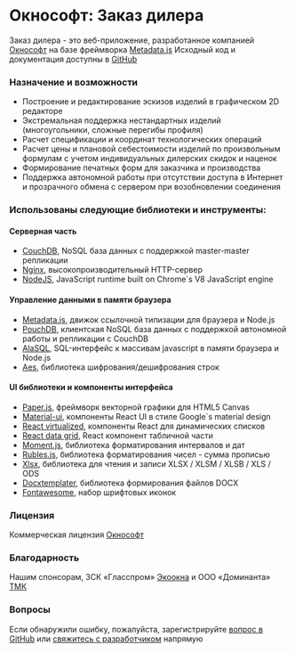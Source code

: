 # Окнософт: Заказ дилера
Заказ дилера - это веб-приложение, разработанное компанией [Окнософт](http://www.oknosoft.ru/) на базе фреймворка [Metadata.js](https://github.com/oknosoft/metadata.js/tree/master/packages)
Исходный код и документация доступны в [GitHub <i class="fa fa-github-alt"></i>](https://github.com/oknosoft/windowbuilder)

### Назначение и возможности
- Построение и редактирование эскизов изделий в графическом 2D редакторе
- Экстремальная поддержка нестандартных изделий (многоугольники, сложные перегибы профиля)
- Расчет спецификации и координат технологических операций
- Расчет цены и плановой себестоимости изделий по произвольным формулам с учетом индивидуальных дилерских скидок и наценок
- Формирование печатных форм для заказчика и производства
- Поддержка автономной работы при отсутствии доступа в Интернет и прозрачного обмена с сервером при возобновлении соединения

### Использованы следующие библиотеки и инструменты:

#### Серверная часть
- [CouchDB](https://couchdb.apache.org), NoSQL база данных с поддержкой master-master репликации
- [Nginx](https://nginx.org/ru), высокопроизводительный HTTP-сервер
- [NodeJS](https://nodejs.org/ru), JavaScript runtime built on Chrome`s V8 JavaScript engine

#### Управление данными в памяти браузера
- [Metadata.js](https://github.com/oknosoft/metadata.js/tree/develop/packages), движок ссылочной типизации для браузера и Node.js
- [PouchDB](https://pouchdb.com/), клиентская NoSQL база данных с поддержкой автономной работы и репликации с CouchDB
- [AlaSQL](https://github.com/agershun/alasql), SQL-интерфейс к массивам javascript в памяти браузера и Node.js
- [Aes](http://www.movable-type.co.uk/scripts/aes.html), библиотека шифрования/дешифрования строк

#### UI библиотеки и компоненты интерфейса
- [Paper.js](http://paperjs.org), фреймворк векторной графики для HTML5 Canvas
- [Material-ui](https://material-ui-next.com), компоненты React UI в стиле Google`s material design
- [React virtualized](https://github.com/bvaughn/react-virtualized), компоненты React для динамических списков
- [React data grid](https://github.com/adazzle/react-data-grid), React компонент табличной части
- [Moment.js](http://momentjs.com), библиотека форматирования интервалов и дат
- [Rubles.js](http://meritt.github.io/rubles), библиотека форматирования чисел - сумма прописью
- [Xlsx](https://github.com/SheetJS/js-xlsx), библиотека для чтения и записи XLSX / XLSM / XLSB / XLS / ODS
- [Docxtemplater](https://github.com/open-xml-templating/docxtemplater), библиотека формирования файлов DOCX
- [Fontawesome](https://fortawesome.github.io/Font-Awesome), набор шрифтовых иконок

### Лицензия
Коммерческая лицензия [Окнософт](https://github.com/oknosoft/windowbuilder/blob/master/LICENSE.ru.md)

### Благодарность
Нашим спонсорам, ЗСК «Гласспром» [Экоокна](https://www.ecookna.ru/partnerstvo/stante-dilerom) и ООО «Доминанта» [ТМК](http://tmk-company.ru/contacts)

### Вопросы
Если обнаружили ошибку, пожалуйста, зарегистрируйте [вопрос в GitHub](https://github.com/oknosoft/windowbuilder/issues?utf8=%E2%9C%93&q=is%3Aissue) или <a href="mailto:info@oknosoft.ru?subject=windowbuilder">свяжитесь с разработчиком</a> напрямую
